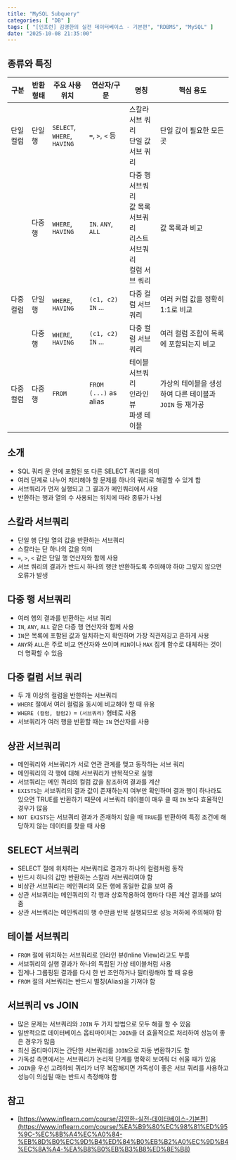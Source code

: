 ```yaml
---
title: "MySQL Subquery"
categories: [ "DB" ]
tags: [ "[인프런] 김영한의 실전 데이터베이스 - 기본편", "RDBMS", "MySQL" ]
date: "2025-10-08 21:35:00"
---
```


## 종류와 특징

| 구분    | 반환 형태 | 주요 사용 위치                            | 연산자/구문                | 명칭                                                | 핵심 용도                              |
|-------|-------|-------------------------------------|-----------------------|---------------------------------------------------|------------------------------------|
| 단일 컬럼 | 단일 행  | `SELECT`,<br/>`WHERE`,<br/>`HAVING` | `=`, `>`, `<` 등       | 스칼라 서브 쿼리<br/>단일 값 서브 쿼리                          | 단일 값이 필요한 모든 곳                     |
|       | 다중행   | `WHERE`,<br/>`HAVING`               | `IN`. `ANY`, `ALL`    | 다중 행 서브쿼리<br/>값 목록 서브쿼리<br/>리스트 서브쿼리<br/>컬럼 서브 쿼리 | 값 목록과 비교                           |
| 다중 컬럼 | 단일 행  | `WHERE`,<br/>`HAVING`               | `(c1, c2)` `IN` ...   | 다중 컬럼 서브 쿼리                                       | 여러 커럼 값을 정확히 1:1로 비교               |
|       | 다중행   | `WHERE`,<br/>`HAVING`               | `(c1, c2)` `IN` ...   | 다중 컬럼 서브 쿼리                                       | 여러 컬럼 조합이 목록에 포함되는지 비교             |
| 다중 컬럼 | 다중 행  | `FROM`                              | `FROM (...)` as alias | 테이블 서브쿼리<br/>인라인뷰<br/>파생 테이블                      | 가상의 테이블을 생성하여 다른 테이블과 `JOIN` 등 재가공 |

## 소개

- SQL 쿼리 문 안에 포함된 또 다른 SELECT 쿼리를 의미
- 여러 단계로 나누어 처리해야 할 문제를 하나의 쿼리로 해결할 수 있게 함
- 서브쿼리가 먼저 실행되고 그 결과가 메인쿼리에서 사용
- 반환하는 행과 열의 수 사용되는 위치에 따라 종류가 나뉨

## 스칼라 서브쿼리

- 단일 행 단일 열의 값을 반환하는 서브쿼리
- 스칼라는 단 하나의 값을 의미
- `=`, `>`, `<` 같은 단일 행 연산자와 함께 사용
- 서브 쿼리의 결과가 반드시 하나의 행만 반환하도록 주의해야 하먀 그렇지 않으면 오류가 발생

## 다중 행 서브쿼리

- 여러 행의 결과를 반환하는 서브 쿼리
- `IN`, `ANY`, `ALL` 같은 다증 행 연산자와 함께 사용
- `IN`은 목록에 포함된 값과 일치하는지 확인하며 가장 직관저깅고 흔하게 사용
- `ANY`와 `ALL`은 주로 비교 연산자와 쓰이며 `MIN`이나 `MAX` 집계 함수로 대체하는 것이 더 명확할 수 있음

## 다중 컬럼 서브 쿼리

- 두 개 이상의 컬럼을 반한하는 서브쿼리
- `WHERE` 절에서 여러 컬럼을 동시에 비교해야 할 때 유용
- `WHERE (컬럼, 컬럼2)` = `(서브쿼리)` 형테로 사용
- 서브쿼리가 여러 행을 반환할 때는 `IN` 연산자를 사용

## 상관 서브쿼리

- 메인쿼리와 서브쿼리가 서로 연관 관계를 맺고 동작하는 서브 쿼리
- 메인쿼리의 각 행에 대해 서브쿼리가 반복적으로 실행
- 서브쿼리는 메인 쿼리의 컬럼 값을 참조하여 결과를 계산
- `EXISTS`는 서브쿼리의 결과 값이 존재하는지 여부만 확인하며 결과 행이 하나라도 있으면 TRUE를 반환하기 때문에 서브쿼리 테이블이 매우 클 때 `IN` 보다 효율적인 경우가 많음
- `NOT EXISTS`는 서브쿼리 결과가 존재하지 않을 때 `TRUE`를 반환하여 특정 조건에 해당하지 않는 데이터를 찾을 때 사용

## SELECT 서브쿼리

- SELECT 절에 위치하는 서브쿼리로 결과가 하나의 컬럼처럼 동작
- 반드시 하나의 값만 반환하는 스칼라 서브쿼리여야 함
- 비상관 서브쿼리는 메인쿼리의 모든 행에 동일한 값을 보여 줌
- 상관 서브쿼리는 메인쿼리의 각 행과 상호작용하여 행마다 다른 계산 결과를 보여 줌
- 상관 서브쿼리는 메인쿼리의 행 수만큼 반복 실행되므로 성능 저하에 주의해야 함

## 테이블 서브쿼리

- `FROM` 절에 위치하는 서브쿼리로 인라인 뷰(Inline View)라고도 부름
- 서브쿼리의 실행 결과가 하나의 독립된 가상 테이블처럼 사용
- 집계나 그룹핑된 결과를 다시 한 번 조인하거나 필터링해야 할 때 유용
- `FROM` 절의 서브쿼리는 반드시 별칭(Alias)을 가져야 함

## 서브쿼리 vs JOIN

- 많은 문제는 서브쿼리와 `JOIN` 두 가지 방법으로 모두 해결 할 수 있음
- 일반적으로 데이터베이스 옵티마이저는 `JOIN`을 더 효울적으로 처리하여 성능이 좋은 경우가 많음
- 최신 옵티마이저는 간단한 서브쿼리를 `JOIN`으로 자동 변환하기도 함
- 가독성 측면에서는 서브쿼리가 논리적 단계를 명확히 보여줘 더 쉬울 때가 있음
- `JOIN`을 우선 고려하되 쿼리가 너무 복잡해지면 가독성이 좋은 서브 쿼리를 사용하고 성능이 의심될 때는 반드시 측정해야 함

## 참고

- [https://www.inflearn.com/course/김영한-실전-데이터베이스-기본편](https://www.inflearn.com/course/%EA%B9%80%EC%98%81%ED%95%9C-%EC%8B%A4%EC%A0%84-%EB%8D%B0%EC%9D%B4%ED%84%B0%EB%B2%A0%EC%9D%B4%EC%8A%A4-%EA%B8%B0%EB%B3%B8%ED%8E%B8)
